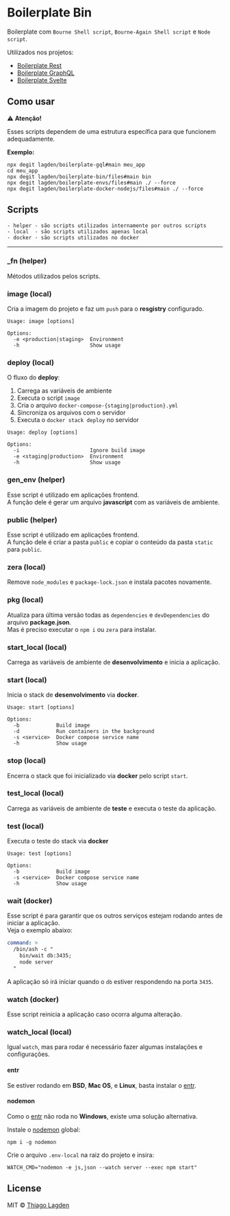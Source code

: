 # Boilerplate Bin

Boilerplate com `Bourne Shell script`, `Bourne-Again Shell script` e `Node script`.

Utilizados nos projetos:

- [Boilerplate Rest](https://github.com/lagden/boilerplate-rest)
- [Boilerplate GraphQL](https://github.com/lagden/boilerplate-gql)
- [Boilerplate Svelte](https://github.com/lagden/boilerplate-svelte)


## Como usar

⚠️ **Atenção!**

Esses scripts dependem de uma estrutura específica para que funcionem adequadamente.

**Exemplo:**

```shell
npx degit lagden/boilerplate-gql#main meu_app
cd meu_app
npx degit lagden/boilerplate-bin/files#main bin
npx degit lagden/boilerplate-envs/files#main ./ --force
npx degit lagden/boilerplate-docker-nodejs/files#main ./ --force
```


## Scripts

```
- helper - são scripts utilizados internamente por outros scripts
- local  - são scripts utilizados apenas local
- docker - são scripts utilizados no docker
```

---


### \_fn (helper)

Métodos utilizados pelos scripts.


### image (local)

Cria a imagem do projeto e faz um `push` para o **resgistry** configurado.


```
Usage: image [options]

Options:
  -e <production|staging>  Environment
  -h                       Show usage
```


### deploy (local)

O fluxo do **deploy**:

1. Carrega as variáveis de ambiente
2. Executa o script `image`
3. Cria o arquivo `docker-compose-{staging|production}.yml`
4. Sincroniza os arquivos com o servidor
5. Executa o `docker stack deploy` no servidor


```
Usage: deploy [options]

Options:
  -i                       Ignore build image
  -e <staging|production>  Environment
  -h                       Show usage
```


### gen_env (helper)

Esse script é utilizado em aplicações frontend.  
A função dele é gerar um arquivo **javascript** com as variáveis de ambiente.


### public (helper)

Esse script é utilizado em aplicações frontend.  
A função dele é criar a pasta `public` e copiar o conteúdo da pasta `static` para `public`.


### zera (local)

Remove `node_modules` e `package-lock.json` e instala pacotes novamente.


### pkg (local)

Atualiza para última versão todas as `dependencies` e `devDependencies` do arquivo **package.json**.  
Mas é preciso executar o `npm i` ou `zera` para instalar.


### start_local (local)

Carrega as variáveis de ambiente de **desenvolvimento** e inicia a aplicação.


### start (local)

Inicia o stack de **desenvolvimento** via **docker**.

```
Usage: start [options]

Options:
  -b            Build image
  -d            Run containers in the background
  -s <service>  Docker compose service name
  -h            Show usage
```


### stop (local)

Encerra o stack que foi inicializado via **docker** pelo script `start`.


### test_local (local)

Carrega as variáveis de ambiente de **teste** e executa o teste da aplicação.


### test (local)

Executa o teste do stack via **docker**

```
Usage: test [options]

Options:
  -b            Build image
  -s <service>  Docker compose service name
  -h            Show usage
```


### wait (docker)

Esse script é para garantir que os outros serviços estejam rodando antes de iniciar a aplicação.  
Veja o exemplo abaixo:

```yml
command: >
  /bin/ash -c "
    bin/wait db:3435;
    node server
  "
```

A aplicação só irá iniciar quando o `db` estiver respondendo na porta `3435`.


### watch (docker)

Esse script reinicia a aplicação caso ocorra alguma alteração.


### watch_local (local)

Igual `watch`, mas para rodar é necessário fazer algumas instalações e configurações.


#### entr

Se estiver rodando em **BSD**, **Mac OS**, e **Linux**, basta instalar o [entr](https://github.com/eradman/entr).


#### nodemon

Como o [entr](https://github.com/eradman/entr) não roda no **Windows**, existe uma solução alternativa.

Instale o [nodemon](https://github.com/remy/nodemon) global:

```shell
npm i -g nodemon
```

Crie o arquivo `.env-local` na raiz do projeto e insira:

```
WATCH_CMD="nodemon -e js,json --watch server --exec npm start"
```


## License

MIT © [Thiago Lagden](https://github.com/lagden)
